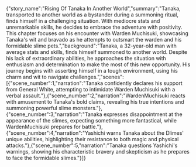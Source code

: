 {"story_name":"Rising Of Tanaka In Another World","summary":"Tanaka, transported to another world as a bystander during a summoning ritual, finds himself in a challenging situation. With mediocre stats and unremarkable skills, he decides to embrace the adventure with positivity. This chapter focuses on his encounter with Warden Muchisuki, showcasing Tanaka's wit and bravado as he attempts to outsmart the warden and his formidable slime pets.","background":"Tanaka, a 32-year-old man with average stats and skills, finds himself summoned to another world. Despite his lack of extraordinary abilities, he approaches the situation with enthusiasm and determination to make the most of this new opportunity. His journey begins with asserting himself in a tough environment, using his charm and wit to navigate challenges.","scenes":[{"scene_number":1,"narration":"Tanaka confidently declares his support from General White, attempting to intimidate Warden Muchisuki with a verbal assault."},{"scene_number":2,"narration":"WardenMuchisuki reacts with amusement to Tanaka's bold claims, revealing his true intentions and summoning powerful slime monsters."},{"scene_number":3,"narration":"Tanaka expresses disappointment at the appearance of the slimes, expecting something more fantastical, while WardenMuchisuki prepares for battle."},{"scene_number":4,"narration":"Yashichi warns Tanaka about the Dlimes' unique abilities, highlighting their resistance to both magic and physical attacks."},{"scene_number":5,"narration":"Tanaka questions Yashichi's warnings, showing his characteristic bravery and skepticism as he prepares to face the formidable slimes."}]}